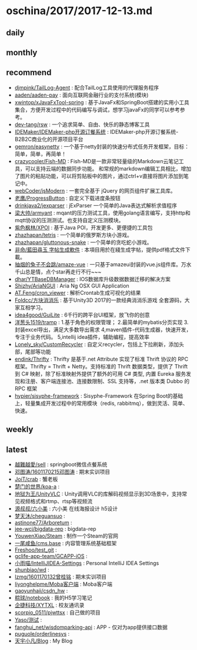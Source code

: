 # oschina/2017/2017-12-13.md



## daily



## monthly



## recommend

- [djmpink/TailLog-Agent](http://git.oschina.net/no7player/TailLog-Agent) : 配合TailLog工具使用的代理服务程序
- [aaden/aaden-pay](http://git.oschina.net/aaden/aaden-pay) : 面向互联网金融行业的支付系统(模块)
- [xwintop/xJavaFxTool-spring](http://git.oschina.net/xwintop/xJavaFxTool-spring) : 基于JavaFx和SpringBoot搭建的实用小工具集合，方便开发过程中的代码编写与调试，想学习javaFx的同学可以参考参考。
- [dev-tang/rsw](http://git.oschina.net/dev-tang/rsw) : 一个追求简单、自由、快乐的静态博客工具
- [IDEMaker/IDEMaker-php开源订餐系统](http://git.oschina.net/IDEMaker/IDEMakerKaiYuanDingCanXiTong) : IDEMaker-php开源订餐系统-B2B2C商业化的开源项目平台
- [gemron/easynetty](http://git.oschina.net/gemron/easynetty) : 一个基于netty封装的快速分布式任务开发框架，目标：简单，简单，再简单！
- [crazycooler/Fish-MD](http://git.oschina.net/crazycooler/Fish-MD) : Fish-MD是一款非常轻量级的Markdown云笔记工具，可以支持云端的数据同步功能。 和常规的markdown编辑工具相比，增加了图片的粘贴功能，可以将剪贴板中的图片，通过ctrl+v直接将图片添加到笔记中。
- [webCoder/jsModern](http://git.oschina.net/starmagic/jsModern) : 一套完全基于 jQuery 的网页组件扩展工具库。
- [老鹰/ProgressButton](http://git.oschina.net/401328080/ProgressButton) : 自定义下载进度条按钮
- [drinkjava2/jexparser](http://git.oschina.net/drinkjava2/jexparser) : jExParser 一个简单的Java表达式解析求值程序
- [梁大帅/armyant](http://git.oschina.net/plug/armyant) : mqant的压力测试工具，使用golang语言编写，支持http和mqtt协议的压测测试。也支持自定义压测模块。
- [紫色枫林/XPOI](http://git.oschina.net/izifeng/XPOI) : 基于Java POI，开发更多、更便捷的工具包
- [zhazhapan/tetris](http://git.oschina.net/zhazhapan_admin/tetris) : 一个简单的俄罗斯方块小游戏。
- [zhazhapan/gluttonous-snake](http://git.oschina.net/zhazhapan_admin/gluttonous-snake) : 一个简单的贪吃蛇小游戏。
- [非命/藍田尋玉 字帖生成軟件](http://git.oschina.net/antidestiny/calligraphy) : 本項目用於在綫生成字帖，提供pdf格式文件下載。
- [抽烟的兔子不会跳/amaze-vue](http://git.oschina.net/XuecongJi/amaze-vue) : 一只基于amazeui封装的vue.js组件库。万水千山总是情，点个star再走行不行~~~
- [dhar/YTBaseDBManager](http://git.oschina.net/dhar/YTBaseDBManager) : IOS数据库升级数据数据迁移的解决方案
- [Shizhy/AriaNGUI](http://git.oschina.net/petera/AriaNGUI) : Aria Ng OSX GUI Application
- [AT.Feng/cron_viewer](http://git.oschina.net/athurg/cron_viewer) : 解析Crontab生成可视化的结果
- [Foldcc/方块消消乐](http://git.oschina.net/Foldcc/FangKuaiXiaoXiaoLe) : 基于Unity3D 2017的一款经典消消乐游戏 全套源码，大家互相学习。
- [idea4good/GuiLite](http://git.oschina.net/idea4good/GuiLite) : 6千行的跨平台UI框架，放飞你的创意
- [洋葱头1519/tramp](http://git.oschina.net/YangCongTou1519/tramp) : 1.基于角色的权限管理； 2.最简单的mybatis分页实现 3.封装excel导出，满足大多数导出需求 4,maven插件-代码生成器，快速开发，专注于业务代码。 5,intellij idea插件，辅助编程，提高效率
- [Lonely_sky/CustomRecycler](http://git.oschina.net/customrecycler/customrecycler) : 自定义recycler，包括上下拉刷新，添加头部，尾部等功能
- [endink/Thrifty](http://git.oschina.net/endink/Thrifty) : Thrifty 是基于.net Attribute 实现了标准 Thrift 协议的 RPC 框架。Thrifty = Thrift + Netty。支持标准的 Thrift 数据类型，提供了 Thrift 到 C# 映射，除了标准映射外提供了额外的可用 C# 类型, 内置 Eureka 服务发现和注册、客户端连接池、连接数限制、SSL 支持等，.net 版本类 Dubbo 的 RPC 框架
- [hypier/sisyphe-framework](http://git.oschina.net/hypier/sisyphe-framework) : Sisyphe-Framework 在Spring Boot的基础上，轻量集成开发过程中的常用模块（redis, rabbitmq），做到灵活、简单、快速。


## weekly



## latest

- [越難越愛/sell](http://git.oschina.net/verlet/sell) : springboot微信点餐系统
- [邓图涛/1601170215邓图涛](http://git.oschina.net/DengTuTao/1601170215DengTuTao) : 期末实训项目
- [JoiT/crab](http://git.oschina.net/joit/crab) : 蟹老板
- [楚门的世界/koa-a](http://git.oschina.net/hlin_015/koa-a) : 
- [地狱为王/UnityVLC](http://git.oschina.net/awnuxcvbn/UnityVLC) : Unity调用VLC的库解码视频显示到3D场景中，支持常见视频格式和rtmp、rtsp等视频流
- [源叔叔/六小美](http://git.oschina.net/mrpant/LiuXiaoMei) : 六小美 在线海报设计 h5设计
- [梦天沐/cheguansuo](http://git.oschina.net/mengmu/cheguansuo) : 
- [astinone77/Arboretum](http://git.oschina.net/astinlee/Arboretum) : 
- [jee-wcj/bigdata-rep](http://git.oschina.net/cloud-dever/bigdata-rep) : bigdata-rep
- [YouwenXiao/Steam](http://git.oschina.net/YouwenXiao/Steam) : 制作一个Steam的官网
- [一尾咸鱼/cms.base](http://git.oschina.net/gongzihao/cms-base) : 内容管理系统基础框架
- [Freshoo/test_git](http://git.oschina.net/freshoo/test_git) : 
- [gclife-app-team/GCAPP-iOS](http://git.oschina.net/gclife-app-team/GCAPP-iOS) : 
- [小雨喵/IntelliJIDEA-Settings](http://git.oschina.net/syhily/IntelliJIDEA-Settings) : Personal IntelliJ IDEA Settings
- [shunbiao/wd](http://git.oschina.net/shunbiao/wd) : 
- [lzmg/1601170132曾桂铭](http://git.oschina.net/lzgm/1601170132ZengGuiMing) : 期末实训项目
- [liyonghelpme/Moba客户端](http://git.oschina.net/liyonghelpme/MobaKeHuDuan) : Moba客户端
- [gaoyunhaii/csdn_hw](http://git.oschina.net/gaoyunhaii/csdn_hw) : 
- [粽球/notebook](http://git.oschina.net/zongqiu/notebook) : 我的H5学习笔记
- [企捷科技/XYTXL](http://git.oschina.net/qikj/XYTXL) : 校友通讯录
- [scorpio_0511/pjwttsx](http://git.oschina.net/scorpio_0511/pjwttsx) : 自己做的项目
- [Yaso/测试](http://git.oschina.net/feiyang5566/CeShi) : 
- [fanghui_net/wisdomparking-api](http://git.oschina.net/fanghui_net/wisdomparking-api) : APP - 仅对为app提供接口数据
- [puguole/orderlinesys](http://git.oschina.net/www.puguole.com/orderlinesys) : 
- [天宇小凡/Blog](http://git.oschina.net/Tianyu54968/Blog) : My Blog